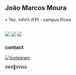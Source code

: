 ## João Marcos Moura

• Tec. Info⅔ IFPI - campus Picos

<div style="display: inline_block"><br/>
<img src="https://img.shields.io/badge/Python-3776AB?style=for-the-badge&logo=python&logoColor=white">
<img src="https://img.shields.io/badge/HTML-239120?style=for-the-badge&logo=html5&logoColor=white">
<img src="https://img.shields.io/badge/CSS-239120?&style=for-the-badge&logo=css3&logoColor=white">
</div>

### contact

[![Instagram](https://img.shields.io/badge/Instagram-E4405F?style=for-the-badge&logo=instagram&logoColor=white)](https://www.instagram.com/m.moura_leal?igsh=MTE3dHZ3NXViMHk2)

###🔺INWA
